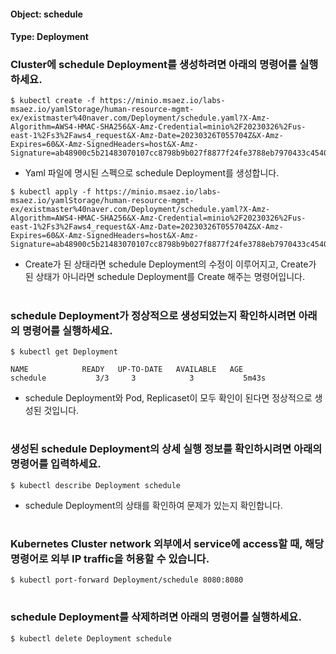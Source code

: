
#### Object: schedule
#### Type: Deployment

### Cluster에 schedule Deployment를 생성하려면 아래의 명령어를 실행하세요.

```
$ kubectl create -f https://minio.msaez.io/labs-msaez.io/yamlStorage/human-resource-mgmt-ex/existmaster%40naver.com/Deployment/schedule.yaml?X-Amz-Algorithm=AWS4-HMAC-SHA256&X-Amz-Credential=minio%2F20230326%2Fus-east-1%2Fs3%2Faws4_request&X-Amz-Date=20230326T055704Z&X-Amz-Expires=60&X-Amz-SignedHeaders=host&X-Amz-Signature=ab48900c5b21483070107cc8798b9b027f8877f24fe3788eb7970433c454070a
```
- Yaml 파일에 명시된 스펙으로 schedule Deployment를 생성합니다.

```
$ kubectl apply -f https://minio.msaez.io/labs-msaez.io/yamlStorage/human-resource-mgmt-ex/existmaster%40naver.com/Deployment/schedule.yaml?X-Amz-Algorithm=AWS4-HMAC-SHA256&X-Amz-Credential=minio%2F20230326%2Fus-east-1%2Fs3%2Faws4_request&X-Amz-Date=20230326T055704Z&X-Amz-Expires=60&X-Amz-SignedHeaders=host&X-Amz-Signature=ab48900c5b21483070107cc8798b9b027f8877f24fe3788eb7970433c454070a
```
- Create가 된 상태라면 schedule Deployment의 수정이 이루어지고, Create가 된 상태가 아니라면 schedule Deployment를 Create 해주는 명령어입니다.  
#

### schedule Deployment가 정상적으로 생성되었는지 확인하시려면 아래의 명령어를 실행하세요.

```
$ kubectl get Deployment

NAME            READY   UP-TO-DATE   AVAILABLE   AGE
schedule           3/3     3            3           5m43s

```
- schedule Deployment와 Pod, Replicaset이 모두 확인이 된다면 정상적으로 생성된 것입니다.
#

### 생성된 schedule Deployment의 상세 실행 정보를 확인하시려면 아래의 명령어를 입력하세요.

```
$ kubectl describe Deployment schedule
```
- schedule Deployment의 상태를 확인하여 문제가 있는지 확인합니다. 
#

### Kubernetes Cluster network 외부에서 service에 access할 때, 해당 명령어로 외부 IP traffic을 허용할 수 있습니다.

```
$ kubectl port-forward Deployment/schedule 8080:8080
```
#

### schedule Deployment를 삭제하려면 아래의 명령어를 실행하세요.

```
$ kubectl delete Deployment schedule
```
#

